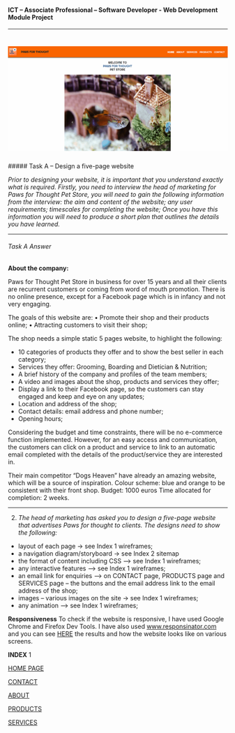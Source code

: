 #### ICT – Associate Professional – Software Developer - Web Development Module Project

------
<h1 align="center">
<a  href=""  target="_blank"><img  src="/testing/Home/animation-navbar-and-photo-carousel.gif"  alt="Paws4Thought desktop screen"/></a>
</h1>
##### Task A – Design a five-page website

*Prior to designing your website, it is important that you understand exactly what is required.*
*Firstly, you need to interview the head of marketing for Paws for Thought Pet Store, you will need to gain the following information from the interview:*
*the aim and content of the website;*
*any user requirements;*
*timescales for completing the website;*
*Once you have this information you will need to produce a short plan that outlines the details you have learned.*



------

###### Task A Answer

**About the company:** 

Paws for Thought Pet Store in business for over 15 years and all their clients are recurrent customers or coming from word of mouth promotion. There is no online presence, except for a Facebook page which is in infancy and not very engaging. 

The goals of this website are:
• Promote their shop and their products online; 
• Attracting customers to visit their shop; 

The shop needs a simple static 5 pages website, to highlight the following:
- 10 categories of products they offer and to show the best seller in each category;
 - Services they offer: Grooming, Boarding and Dietician & Nutrition; 
 -  A brief history of the company and profiles of the team members; 
 - A video and images about the shop, products and services they offer;
 -  Display a link to their Facebook page, so the customers can stay engaged and keep and eye on any updates; 
 -  Location and address of the shop;
 -  Contact details: email address and phone number; 
 -  Opening hours; 

Considering the budget and time constraints, there will be no e-commerce function implemented. However, for an easy access and communication, the customers can click on a product and service to link to an automatic email completed with the details of the product/service they are interested in.

Their main competitor “Dogs Heaven” have already an amazing website, which will be a source of inspiration. Colour scheme: blue and orange to be consistent with their front shop. Budget: 1000 euros Time allocated for completion: 2 weeks.

------



2. *The head of marketing has asked you to design a five-page website that advertises Paws for thought to clients. The designs need to show the following:*
  - layout of each page -> see Index 1 wireframes;
  - a navigation diagram/storyboard -> see Index 2 sitemap
  - the format of content including CSS –> see Index 1 wireframes;
  - any interactive features –> see Index 1 wireframes;
  - an email link for enquiries –> on CONTACT page, PRODUCTS page and SERVICES page     –  the buttons and the email address link to the email address of the shop;
  - images – various images on the site -> see Index 1 wireframes;
  - any animation –> see Index 1 wireframes;
  
  
**Responsiveness**
To check if the website is responsive, I have used Google Chrome and Firefox Dev Tools. I have also used www.responsinator.com and you can see [HERE](http://www.responsinator.com/?url=https%3A%2F%2Fandreeaiosip.github.io%2Fpet-shop%2Findex.html) the results and how the website looks like on various screens.



**INDEX** 1

[HOME PAGE](https://github.com/andreeaiosip/pet-shop/blob/master/Wireframes/Home.png)

[CONTACT](https://github.com/andreeaiosip/pet-shop/blob/master/Wireframes/CONTACT.png)

[ABOUT](https://github.com/andreeaiosip/pet-shop/blob/master/Wireframes/ABOUT.png)

[PRODUCTS](https://github.com/andreeaiosip/pet-shop/blob/master/Wireframes/PRODUCTS.png)

[SERVICES](https://github.com/andreeaiosip/pet-shop/blob/master/Wireframes/SERVICES.png)

